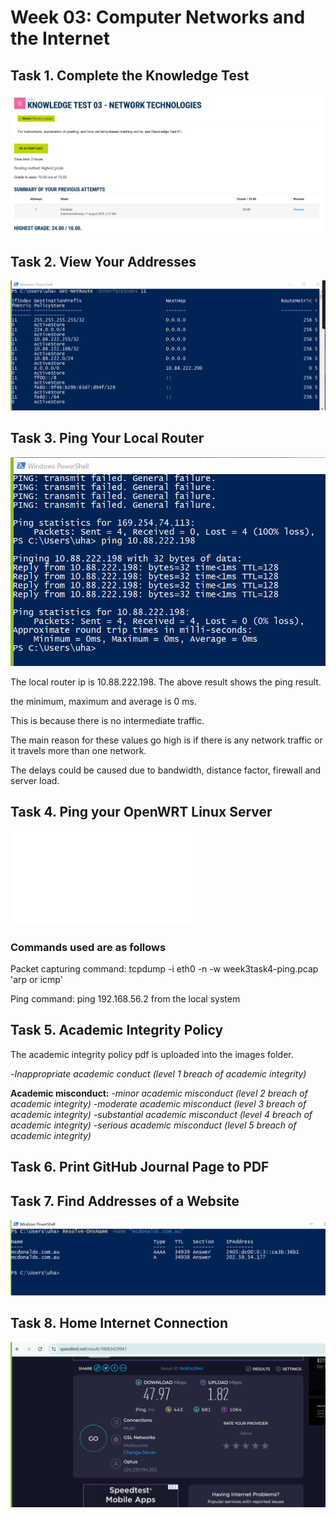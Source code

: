 # Week 03: Computer Networks and the Internet

## Task 1. Complete the Knowledge Test

![Test week 3](./images/Week3_knowledgetest.JPG)

## Task 2. View Your Addresses 

![Addresses](./images/week3task2-router.PNG)

## Task 3. Ping Your Local Router

![Ping local](./images/week3task3-wifiping.PNG)

The local router ip is 10.88.222.198. The above result shows the ping result.

the minimum, maximum and average is 0 ms. 

This is because there is no intermediate traffic. 

The main reason for these values go high is if there is any network traffic or it travels more than one network.

The delays could be caused due to bandwidth, distance factor, firewall and server load.

## Task 4. Ping your OpenWRT Linux Server 

![Packets captured](./images/week3task4-ping.pcap)

### Commands used are as follows

Packet capturing command: tcpdump -i eth0 -n -w week3task4-ping.pcap 'arp or icmp'

Ping command: ping 192.168.56.2 from the local system

## Task 5. Academic Integrity Policy

The academic integrity policy pdf is uploaded into the images folder.

-_Inappropriate academic conduct (level 1 breach of academic integrity)_

__Academic misconduct:__
-_minor academic misconduct (level 2 breach of academic integrity)_
-_moderate academic misconduct (level 3 breach of academic integrity)_ 
-_substantial academic misconduct (level 4 breach of academic integrity)_
-_serious academic misconduct (level 5 breach of academic integrity)_

## Task 6. Print GitHub Journal Page to PDF

## Task 7. Find Addresses of a Website

![DNS Resolving](./images/week3task7-dns.PNG)

## Task 8. Home Internet Connection

![Speedtest](./images/week3task8-speedtest.PNG)
